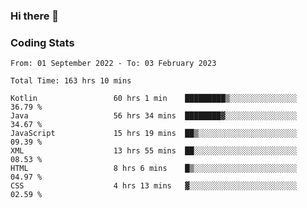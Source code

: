 ### Hi there 👋

<!--
**Girrafeec/girrafeec** is a ✨ _special_ ✨ repository because its `README.md` (this file) appears on your GitHub profile.

Here are some ideas to get you started:

- 🔭 I’m currently working on ...
- 🌱 I’m currently learning ...
- 👯 I’m looking to collaborate on ...
- 🤔 I’m looking for help with ...
- 💬 Ask me about ...
- 📫 How to reach me: ...
- 😄 Pronouns: ...
- ⚡ Fun fact: ...
-->

### Coding Stats
<!--START_SECTION:waka-->

```text
From: 01 September 2022 - To: 03 February 2023

Total Time: 163 hrs 10 mins

Kotlin                 60 hrs 1 min    █████████▒░░░░░░░░░░░░░░░   36.79 %
Java                   56 hrs 34 mins  ████████▓░░░░░░░░░░░░░░░░   34.67 %
JavaScript             15 hrs 19 mins  ██▒░░░░░░░░░░░░░░░░░░░░░░   09.39 %
XML                    13 hrs 55 mins  ██░░░░░░░░░░░░░░░░░░░░░░░   08.53 %
HTML                   8 hrs 6 mins    █▒░░░░░░░░░░░░░░░░░░░░░░░   04.97 %
CSS                    4 hrs 13 mins   ▓░░░░░░░░░░░░░░░░░░░░░░░░   02.59 %
```

<!--END_SECTION:waka-->
